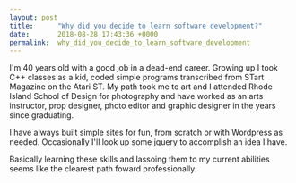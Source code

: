 ```yaml
---
layout: post
title:      "Why did you decide to learn software development?"
date:       2018-08-28 17:43:36 +0000
permalink:  why_did_you_decide_to_learn_software_development
---
```



I'm 40 years old with a good job in a dead-end career. Growing up I took C++ classes as a kid, coded simple programs transcribed from STart Magazine on the Atari ST. My path took me to art and I attended Rhode Island School of Design for photography and have worked as an arts instructor, prop designer, photo editor and graphic designer in the years since graduating.

I have always built simple sites for fun, from scratch or with Wordpress as needed. Occasionally I'll look up some jquery to accomplish an idea I have. 

Basically learning these skills and lassoing them to my current abilities seems like the clearest path foward professionally. 
